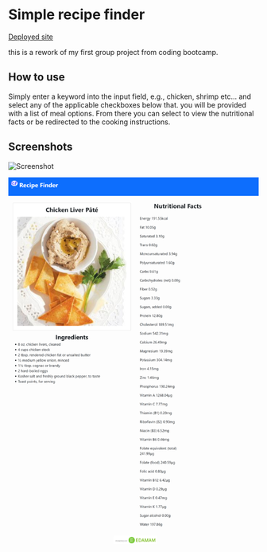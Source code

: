 # Simple recipe finder

[Deployed site](https://terrence-me.github.io/simple-recipe-finder/)

this is a rework of my first group project from coding bootcamp.

## How to use

Simply enter a keyword into the input field, e.g., chicken, shrimp etc... and select any of the applicable checkboxes below that. you will be provided with a list of meal options. From there you can select to view the nutritional facts or be redirected to the cooking instructions.

## Screenshots

![Screenshot](/assets/images/main_page.png)

![Screenshot](/assets/images/second_page.png)
